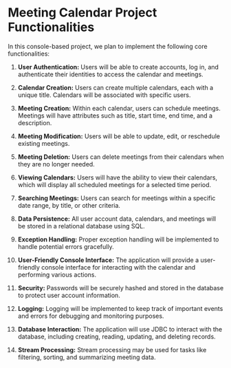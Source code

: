 # Meeting Calendar Project Functionalities

In this console-based project, we plan to implement the following core functionalities:

1. **User Authentication:** Users will be able to create accounts, log in, and authenticate their identities to access the calendar and meetings.

2. **Calendar Creation:** Users can create multiple calendars, each with a unique title. Calendars will be associated with specific users.

3. **Meeting Creation:** Within each calendar, users can schedule meetings. Meetings will have attributes such as title, start time, end time, and a description.

4. **Meeting Modification:** Users will be able to update, edit, or reschedule existing meetings.

5. **Meeting Deletion:** Users can delete meetings from their calendars when they are no longer needed.

6. **Viewing Calendars:** Users will have the ability to view their calendars, which will display all scheduled meetings for a selected time period.

7. **Searching Meetings:** Users can search for meetings within a specific date range, by title, or other criteria.

8. **Data Persistence:** All user account data, calendars, and meetings will be stored in a relational database using SQL.

9. **Exception Handling:** Proper exception handling will be implemented to handle potential errors gracefully.

10. **User-Friendly Console Interface:** The application will provide a user-friendly console interface for interacting with the calendar and performing various actions.

11. **Security:** Passwords will be securely hashed and stored in the database to protect user account information.

12. **Logging:** Logging will be implemented to keep track of important events and errors for debugging and monitoring purposes.

13. **Database Interaction:** The application will use JDBC to interact with the database, including creating, reading, updating, and deleting records.

14. **Stream Processing:** Stream processing may be used for tasks like filtering, sorting, and summarizing meeting data.

